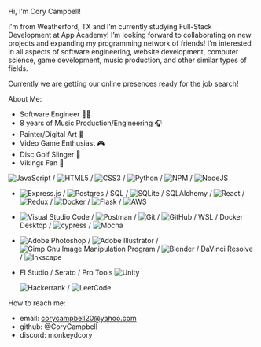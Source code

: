 Hi, I’m Cory Campbell! 

I'm from Weatherford, TX and I’m currently studying Full-Stack Development at App Academy! 
I’m looking forward to collaborating on new projects and expanding my programming network of friends!
I’m interested in all aspects of software engineering, website development, 
computer science, game development, music production, and other similar types of fields.
  
Currently we are getting our online presences ready for the job search!



About Me:
  - Software Engineer 👨‍💻
  - 8 years of Music Production/Engineering 🎧
  - Painter/Digital Art 🎨
  - Video Game Enthusiast 🎮
  - Disc Golf Slinger 🌳
  - Vikings Fan 🏈

![JavaScript](https://img.shields.io/badge/javascript-%23323330.svg?style=for-the-badge&logo=javascript&logoColor=%23F7DF1E) / ![HTML5](https://img.shields.io/badge/html5-%23E34F26.svg?style=for-the-badge&logo=html5&logoColor=white) / ![CSS3](https://img.shields.io/badge/css3-%231572B6.svg?style=for-the-badge&logo=css3&logoColor=white) / ![Python](https://img.shields.io/badge/python-3670A0?style=for-the-badge&logo=python&logoColor=ffdd54) / ![NPM](https://img.shields.io/badge/NPM-%23CB3837.svg?style=for-the-badge&logo=npm&logoColor=white) / ![NodeJS](https://img.shields.io/badge/node.js-6DA55F?style=for-the-badge&logo=node.js&logoColor=white)
  - ![Express.js](https://img.shields.io/badge/express.js-%23404d59.svg?style=for-the-badge&logo=express&logoColor=%2361DAFB) / ![Postgres](https://img.shields.io/badge/postgres-%23316192.svg?style=for-the-badge&logo=postgresql&logoColor=white) / SQL / ![SQLite](https://img.shields.io/badge/sqlite-%2307405e.svg?style=for-the-badge&logo=sqlite&logoColor=white) / SQLAlchemy / 	![React](https://img.shields.io/badge/react-%2320232a.svg?style=for-the-badge&logo=react&logoColor=%2361DAFB) / ![Redux](https://img.shields.io/badge/redux-%23593d88.svg?style=for-the-badge&logo=redux&logoColor=white) / ![Docker](https://img.shields.io/badge/docker-%230db7ed.svg?style=for-the-badge&logo=docker&logoColor=white) / 	![Flask](https://img.shields.io/badge/flask-%23000.svg?style=for-the-badge&logo=flask&logoColor=white) / 	![AWS](https://img.shields.io/badge/AWS-%23FF9900.svg?style=for-the-badge&logo=amazon-aws&logoColor=white)
  - ![Visual Studio Code](https://img.shields.io/badge/Visual%20Studio%20Code-0078d7.svg?style=for-the-badge&logo=visual-studio-code&logoColor=white) / ![Postman](https://img.shields.io/badge/Postman-FF6C37?style=for-the-badge&logo=postman&logoColor=white) / ![Git](https://img.shields.io/badge/git-%23F05033.svg?style=for-the-badge&logo=git&logoColor=white) / ![GitHub](https://img.shields.io/badge/github-%23121011.svg?style=for-the-badge&logo=github&logoColor=white) / WSL / Docker Desktop / ![cypress](https://img.shields.io/badge/-cypress-%23E5E5E5?style=for-the-badge&logo=cypress&logoColor=058a5e) / 	![Mocha](https://img.shields.io/badge/-mocha-%238D6748?style=for-the-badge&logo=mocha&logoColor=white)
  - ![Adobe Photoshop](https://img.shields.io/badge/adobe%20photoshop-%2331A8FF.svg?style=for-the-badge&logo=adobe%20photoshop&logoColor=white) / ![Adobe Illustrator](https://img.shields.io/badge/adobe%20illustrator-%23FF9A00.svg?style=for-the-badge&logo=adobe%20illustrator&logoColor=white) / ![Gimp Gnu Image Manipulation Program](https://img.shields.io/badge/Gimp-657D8B?style=for-the-badge&logo=gimp&logoColor=FFFFFF) / ![Blender](https://img.shields.io/badge/blender-%23F5792A.svg?style=for-the-badge&logo=blender&logoColor=white) / DaVinci Resolve / ![Inkscape](https://img.shields.io/badge/Inkscape-e0e0e0?style=for-the-badge&logo=inkscape&logoColor=080A13)
  - Fl Studio / Serato / Pro Tools
    ![Unity](https://img.shields.io/badge/unity-%23000000.svg?style=for-the-badge&logo=unity&logoColor=white)

    ![Hackerrank](https://img.shields.io/badge/-Hackerrank-2EC866?style=for-the-badge&logo=HackerRank&logoColor=white) / ![LeetCode](https://img.shields.io/badge/LeetCode-000000?style=for-the-badge&logo=LeetCode&logoColor=#d16c06)

How to reach me:
  - email: corycampbell20@yahoo.com
  - github: @CoryCampbell
  - discord: monkeydcory

<!---
CoryCampbell/CoryCampbell is a ✨ special ✨ repository because its `README.md` (this file) appears on your GitHub profile.
You can click the Preview link to take a look at your changes.
--->
